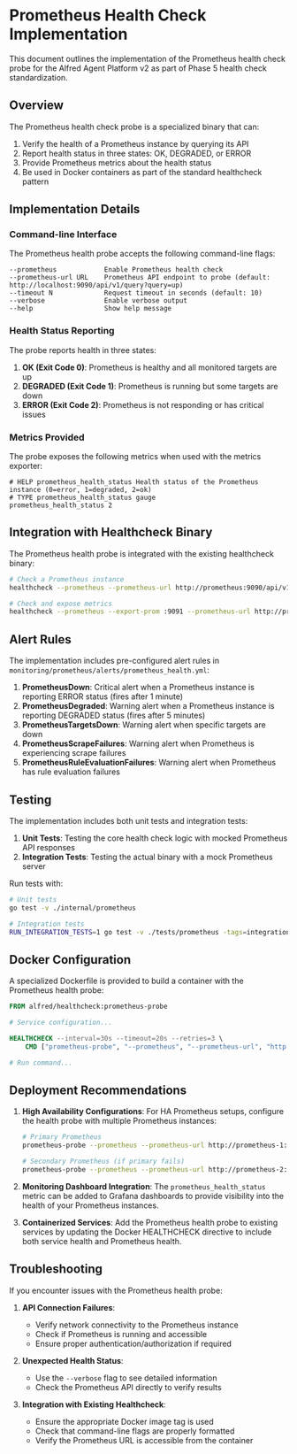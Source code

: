 # Prometheus Health Check Implementation

This document outlines the implementation of the Prometheus health check probe for the Alfred Agent Platform v2 as part of Phase 5 health check standardization.

## Overview

The Prometheus health check probe is a specialized binary that can:

1. Verify the health of a Prometheus instance by querying its API
2. Report health status in three states: OK, DEGRADED, or ERROR
3. Provide Prometheus metrics about the health status
4. Be used in Docker containers as part of the standard healthcheck pattern

## Implementation Details

### Command-line Interface

The Prometheus health probe accepts the following command-line flags:

```
--prometheus            Enable Prometheus health check
--prometheus-url URL    Prometheus API endpoint to probe (default: http://localhost:9090/api/v1/query?query=up)
--timeout N             Request timeout in seconds (default: 10)
--verbose               Enable verbose output
--help                  Show help message
```

### Health Status Reporting

The probe reports health in three states:

1. **OK (Exit Code 0)**: Prometheus is healthy and all monitored targets are up
2. **DEGRADED (Exit Code 1)**: Prometheus is running but some targets are down
3. **ERROR (Exit Code 2)**: Prometheus is not responding or has critical issues

### Metrics Provided

The probe exposes the following metrics when used with the metrics exporter:

```
# HELP prometheus_health_status Health status of the Prometheus instance (0=error, 1=degraded, 2=ok)
# TYPE prometheus_health_status gauge
prometheus_health_status 2
```

## Integration with Healthcheck Binary

The Prometheus health probe is integrated with the existing healthcheck binary:

```bash
# Check a Prometheus instance
healthcheck --prometheus --prometheus-url http://prometheus:9090/api/v1/query?query=up

# Check and expose metrics
healthcheck --prometheus --export-prom :9091 --prometheus-url http://prometheus:9090/api/v1/query?query=up
```

## Alert Rules

The implementation includes pre-configured alert rules in `monitoring/prometheus/alerts/prometheus_health.yml`:

1. **PrometheusDown**: Critical alert when a Prometheus instance is reporting ERROR status (fires after 1 minute)
2. **PrometheusDegraded**: Warning alert when a Prometheus instance is reporting DEGRADED status (fires after 5 minutes)
3. **PrometheusTargetsDown**: Warning alert when specific targets are down
4. **PrometheusScrapeFailures**: Warning alert when Prometheus is experiencing scrape failures
5. **PrometheusRuleEvaluationFailures**: Warning alert when Prometheus has rule evaluation failures

## Testing

The implementation includes both unit tests and integration tests:

1. **Unit Tests**: Testing the core health check logic with mocked Prometheus API responses
2. **Integration Tests**: Testing the actual binary with a mock Prometheus server

Run tests with:
```bash
# Unit tests
go test -v ./internal/prometheus

# Integration tests
RUN_INTEGRATION_TESTS=1 go test -v ./tests/prometheus -tags=integration
```

## Docker Configuration

A specialized Dockerfile is provided to build a container with the Prometheus health probe:

```dockerfile
FROM alfred/healthcheck:prometheus-probe

# Service configuration...

HEALTHCHECK --interval=30s --timeout=20s --retries=3 \
    CMD ["prometheus-probe", "--prometheus", "--prometheus-url", "http://prometheus:9090/api/v1/query?query=up"]

# Run command...
```

## Deployment Recommendations

1. **High Availability Configurations**:
   For HA Prometheus setups, configure the health probe with multiple Prometheus instances:
   ```bash
   # Primary Prometheus
   prometheus-probe --prometheus --prometheus-url http://prometheus-1:9090/api/v1/query?query=up

   # Secondary Prometheus (if primary fails)
   prometheus-probe --prometheus --prometheus-url http://prometheus-2:9090/api/v1/query?query=up
   ```

2. **Monitoring Dashboard Integration**:
   The `prometheus_health_status` metric can be added to Grafana dashboards to provide visibility into the health of your Prometheus instances.

3. **Containerized Services**:
   Add the Prometheus health probe to existing services by updating the Docker HEALTHCHECK directive to include both service health and Prometheus health.

## Troubleshooting

If you encounter issues with the Prometheus health probe:

1. **API Connection Failures**:
   - Verify network connectivity to the Prometheus instance
   - Check if Prometheus is running and accessible
   - Ensure proper authentication/authorization if required

2. **Unexpected Health Status**:
   - Use the `--verbose` flag to see detailed information
   - Check the Prometheus API directly to verify results

3. **Integration with Existing Healthcheck**:
   - Ensure the appropriate Docker image tag is used
   - Check that command-line flags are properly formatted
   - Verify the Prometheus URL is accessible from the container
